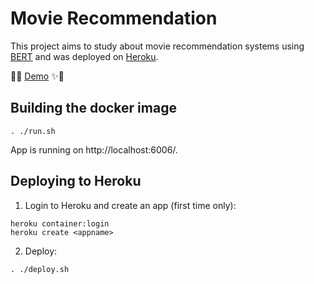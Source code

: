 # Movie Recommendation

This project aims to study about movie recommendation systems using [BERT](https://github.com/google-research/bert) and was deployed on [Heroku](https://www.heroku.com/).

🚀✨ [Demo](https://fundsappwithdocker.herokuapp.com/) ✨🚀

## Building the docker image

```
. ./run.sh
```

App is running on http://localhost:6006/.

## Deploying to Heroku

1. Login to Heroku and create an app (first time only):

```
heroku container:login
heroku create <appname>
```

2. Deploy:

```
. ./deploy.sh
```
